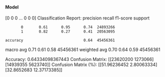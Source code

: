 #### Model
[0 0 0 ... 0 0 0]
Classification Report:
              precision    recall  f1-score   support

           0       0.61      0.95      0.74  24893266
           1       0.82      0.27      0.41  20563095

    accuracy                           0.64  45456361
   macro avg       0.71      0.61      0.58  45456361
weighted avg       0.70      0.64      0.59  45456361

Accuracy: 0.64334098367443
Confusion Matrix:
[[23620200  1273066]
 [14939355  5623740]]
Confusion Matrix (%):
[[51.96236452  2.80063334]
 [32.8652683  12.37173385]]
